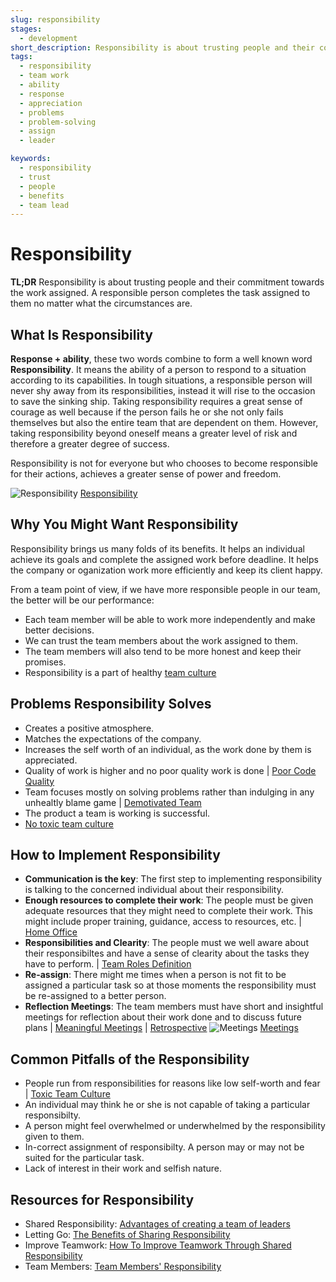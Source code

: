 ```yaml
---
slug: responsibility
stages:
  - development
short_description: Responsibility is about trusting people and their commitment towards the work assigned. A responsible person completes the task assigned to them no matter what the circumstances are.
tags:
  - responsibility
  - team work
  - ability
  - response
  - appreciation
  - problems
  - problem-solving
  - assign
  - leader

keywords:
  - responsibility
  - trust
  - people
  - benefits
  - team lead
---
```


# Responsibility

**TL;DR**
Responsibility is about trusting people and their commitment towards the work assigned. A responsible person completes the task assigned to them no matter what the circumstances are.

## What Is Responsibility

**Response + ability**, these two words combine to form a well known word **Responsibility**. It means the ability of a person to respond to a situation according to its capabilities. In tough situations, a responsible person will never shy away from its responsibilities, instead it will rise to the occasion to save the sinking ship. Taking responsibility requires a great sense of courage as well because if the person fails he or she not only fails themselves but also the entire team that are dependent on them. However, taking responsibility beyond oneself means a greater level of risk and therefore a greater degree of success.

Responsibility is not for everyone but who chooses to become responsible for their actions, achieves a greater sense of power and freedom.

![Responsibility](https://shiftyourfamilybusiness.com/wp-content/uploads/2018/05/ResponsibilityBlog-845x321.jpg)
[Responsibility](/files/responsibility.jpg)

## Why You Might Want Responsibility

Responsibility brings us many folds of its benefits. It helps an individual achieve its goals and complete the assigned work before deadline. It helps the company or oganization work more efficiently and keep its client happy.

From a team point of view, if we have more responsible people in our team, the better will be our performance: 

- Each team member will be able to work more independently and make better decisions. 
- We can trust the team members about the work assigned to them.
- The team members will also tend to be more honest and keep their promises.
- Responsibility is a part of healthy [team culture](/practices/team-culture)

## Problems Responsibility Solves

- Creates a positive atmosphere.
- Matches the expectations of the company.
- Increases the self worth of an individual, as the work done by them is appreciated.
- Quality of work is higher and no poor quality work is done | [Poor Code Quality](/problems/poor-code-quality)
- Team focuses mostly on solving problems rather than indulging in any unhealtly blame game | [Demotivated Team](/problems/demotivated-team)
- The product a team is working is successful.
- [No toxic team culture](/problems/toxic-team-culture)

## How to Implement Responsibility

- **Communication is the key**: The first step to implementing responsibility is talking to the concerned individual about their responsibility.
- **Enough resources to complete their work**: The people must be given adequate resources that they might need to complete their work. This might include proper training, guidance, access to resources, etc. | [Home Office](/practices/home-office)
- **Responsibilities and Clearity**: The people must we well aware about their responsibiltes and have a sense of clearity about the tasks they have to perform. | [Team Roles Definition](/practices/team-roles-definition)
- **Re-assign**: There might me times when a person is not fit to be assigned a particular task so at those moments the responsibility must be re-assigned to a better person.
- **Reflection Meetings**: The team members must have short and insightful meetings for reflection about their work done and to discuss future plans | [Meaningful Meetings](/practices/meaningful-meetings) | [Retrospective](/practices/retrospective)
![Meetings](https://blog.bonus.ly/hubfs/productive-enjoyable-meetings.jpg)
[Meetings](/files/responsibility2.jpg)

## Common Pitfalls of the Responsibility

- People run from responsibilities for reasons like low self-worth and fear | [Toxic Team Culture](/problems/toxic-team-culture)
- An individual may think he or she is not capable of taking a particular responsibilty.
- A person might feel overwhelmed or underwhelmed by the responsibility given to them.
- In-correct assignment of responsibilty. A person may or may not be suited for the particular task.
- Lack of interest in their work and selfish nature.

## Resources for Responsibility

- Shared Responsibility: [Advantages of creating a team of leaders](https://www.remodeling.hw.net/business/operations/shared-responsibility-advantages-of-creating-a-team-of-leaders)
- Letting Go: [The Benefits of Sharing Responsibility](https://theproductivitypro.com/blog/2015/03/letting-go-the-benefits-of-sharing-responsibility/)
- Improve Teamwork: [How To Improve Teamwork Through Shared Responsibility](https://www.beyondtheboardroom.com.au/blog/2017/how-to-improve-teamwork-through-shared-responsibility)
- Team Members: [Team Members' Responsibility](https://sielearning.tafensw.edu.au/toolboxes/toolbox316/tp/tp_c08.html)